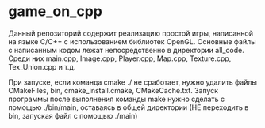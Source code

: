 # game_on_cpp

Данный репозиторий содержит реализацию простой игры, написанной на языке C/C++ с использованием библиотек OpenGL.
Основные файлы с написанным кодом лежат непосредственно в директории all_code. Среди них main.cpp, Image.cpp, Player.cpp, Map.cpp, Texture.cpp, Tex_Union.cpp и т.д.

При запуске, если команда cmake ./ не сработает, нужно удалить файлы CMakeFiles, bin, cmake_install.cmake, CMakeCache.txt. 
Запуск программы после выполнения команды make нужно сделать с помощью ./bin/main, оставаясь в общей директории (НЕ переходить в bin, запуская файл с помощью ./main)

